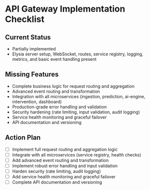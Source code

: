 # API Gateway Implementation Checklist

## Current Status

- Partially implemented
- Elysia server setup, WebSocket, routes, service registry, logging, metrics, and basic event handling present

## Missing Features

- Complete business logic for request routing and aggregation
- Advanced event routing and transformation
- Integration with all microservices (ingestion, prediction, ai-engine, intervention, dashboard)
- Production-grade error handling and validation
- Security hardening (rate limiting, input validation, audit logging)
- Service health monitoring and graceful failover
- API documentation and versioning

## Action Plan

- [ ] Implement full request routing and aggregation logic
- [ ] Integrate with all microservices (service registry, health checks)
- [ ] Add advanced event routing and transformation
- [ ] Implement robust error handling and input validation
- [ ] Harden security (rate limiting, audit logging)
- [ ] Add service health monitoring and graceful failover
- [ ] Complete API documentation and versioning
